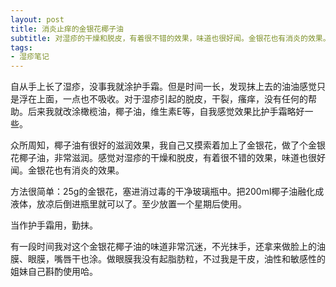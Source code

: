 ```yaml
---
layout: post
title: 消炎止痒的金银花椰子油
subtitle: 对湿疹的干燥和脱皮，有着很不错的效果，味道也很好闻。金银花也有消炎的效果。
tags: 
- 湿疹笔记
---
```


自从手上长了湿疹，没事我就涂护手霜。但是时间一长，发现抹上去的油油感觉只是浮在上面，一点也不吸收。对于湿疹引起的脱皮，干裂，瘙痒，没有任何的帮助。后来我就改涂橄榄油，椰子油，维生素E等，自我感觉效果比护手霜略好一些。

众所周知，椰子油有很好的滋润效果，我自己又摸索着加上了金银花，做了个金银花椰子油，非常滋润。感觉对湿疹的干燥和脱皮，有着很不错的效果，味道也很好闻。金银花也有消炎的效果。

方法很简单：25g的金银花，塞进消过毒的干净玻璃瓶中。把200ml椰子油融化成液体，放凉后倒进瓶里就可以了。至少放置一个星期后使用。

当作护手霜用，勤抹。

有一段时间我对这个金银花椰子油的味道非常沉迷，不光抹手，还拿来做脸上的油膜、眼膜，嘴唇干也涂。做眼膜我没有起脂肪粒，不过我是干皮，油性和敏感性的姐妹自己斟酌使用哈。
